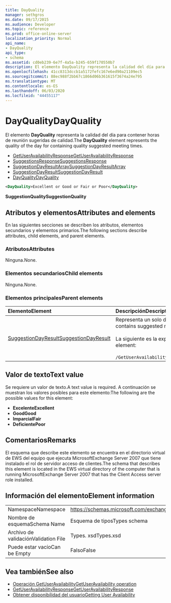 ```yaml
---
title: DayQuality
manager: sethgros
ms.date: 09/17/2015
ms.audience: Developer
ms.topic: reference
ms.prod: office-online-server
localization_priority: Normal
api_name:
- DayQuality
api_type:
- schema
ms.assetid: cd0eb239-6e7f-4a5a-b245-659f170550b7
description: El elemento DayQuality representa la calidad del día para contener horas de reunión sugeridas de calidad.
ms.openlocfilehash: 41cc8313dccb1a5172fefc167e6ed90a21109ec5
ms.sourcegitcommit: 88ec988f2bb67c1866d06b361615f3674a24e795
ms.translationtype: MT
ms.contentlocale: es-ES
ms.lasthandoff: 06/03/2020
ms.locfileid: "44455117"
---
```

# <a name="dayquality"></a><span data-ttu-id="49288-103">DayQuality</span><span class="sxs-lookup"><span data-stu-id="49288-103">DayQuality</span></span>

<span data-ttu-id="49288-104">El elemento **DayQuality** representa la calidad del día para contener horas de reunión sugeridas de calidad.</span><span class="sxs-lookup"><span data-stu-id="49288-104">The **DayQuality** element represents the quality of the day for containing quality suggested meeting times.</span></span> 
  
- [<span data-ttu-id="49288-105">GetUserAvailabilityResponse</span><span class="sxs-lookup"><span data-stu-id="49288-105">GetUserAvailabilityResponse</span></span>](getuseravailabilityresponse.md)  
- [<span data-ttu-id="49288-106">SuggestionsResponse</span><span class="sxs-lookup"><span data-stu-id="49288-106">SuggestionsResponse</span></span>](suggestionsresponse.md) 
- [<span data-ttu-id="49288-107">SuggestionDayResultArray</span><span class="sxs-lookup"><span data-stu-id="49288-107">SuggestionDayResultArray</span></span>](suggestiondayresultarray.md)  
- [<span data-ttu-id="49288-108">SuggestionDayResult</span><span class="sxs-lookup"><span data-stu-id="49288-108">SuggestionDayResult</span></span>](suggestiondayresult.md) 
- [<span data-ttu-id="49288-109">DayQuality</span><span class="sxs-lookup"><span data-stu-id="49288-109">DayQuality</span></span>](dayquality.md)
  
```xml
<DayQuality>Excellent or Good or Fair or Poor</DayQuality>
```

<span data-ttu-id="49288-110">**SuggestionQuality**</span><span class="sxs-lookup"><span data-stu-id="49288-110">**SuggestionQuality**</span></span>

## <a name="attributes-and-elements"></a><span data-ttu-id="49288-111">Atributos y elementos</span><span class="sxs-lookup"><span data-stu-id="49288-111">Attributes and elements</span></span>

<span data-ttu-id="49288-112">En las siguientes secciones se describen los atributos, elementos secundarios y elementos primarios.</span><span class="sxs-lookup"><span data-stu-id="49288-112">The following sections describe attributes, child elements, and parent elements.</span></span>
  
### <a name="attributes"></a><span data-ttu-id="49288-113">Atributos</span><span class="sxs-lookup"><span data-stu-id="49288-113">Attributes</span></span>

<span data-ttu-id="49288-114">Ninguna.</span><span class="sxs-lookup"><span data-stu-id="49288-114">None.</span></span>
  
### <a name="child-elements"></a><span data-ttu-id="49288-115">Elementos secundarios</span><span class="sxs-lookup"><span data-stu-id="49288-115">Child elements</span></span>

<span data-ttu-id="49288-116">Ninguna.</span><span class="sxs-lookup"><span data-stu-id="49288-116">None.</span></span>
  
### <a name="parent-elements"></a><span data-ttu-id="49288-117">Elementos principales</span><span class="sxs-lookup"><span data-stu-id="49288-117">Parent elements</span></span>

|<span data-ttu-id="49288-118">**Elemento**</span><span class="sxs-lookup"><span data-stu-id="49288-118">**Element**</span></span>|<span data-ttu-id="49288-119">**Descripción**</span><span class="sxs-lookup"><span data-stu-id="49288-119">**Description**</span></span>|
|:-----|:-----|
|[<span data-ttu-id="49288-120">SuggestionDayResult</span><span class="sxs-lookup"><span data-stu-id="49288-120">SuggestionDayResult</span></span>](suggestiondayresult.md) <br/> |<span data-ttu-id="49288-121">Representa un solo día que contiene las horas de reunión sugeridas.</span><span class="sxs-lookup"><span data-stu-id="49288-121">Represents a single day that contains suggested meeting times.</span></span>  <br/><br/><span data-ttu-id="49288-122">La siguiente es la expresión XPath 2,0 a este elemento:</span><span class="sxs-lookup"><span data-stu-id="49288-122">The following is the XPath 2.0 expression to this element:</span></span><br/><br/>`/GetUserAvailabilityResponse/SuggestionsResponse/SuggestionDayResultArray/SuggestionDayResult[i]` <br/> |
   
## <a name="text-value"></a><span data-ttu-id="49288-123">Valor de texto</span><span class="sxs-lookup"><span data-stu-id="49288-123">Text value</span></span>

<span data-ttu-id="49288-124">Se requiere un valor de texto.</span><span class="sxs-lookup"><span data-stu-id="49288-124">A text value is required.</span></span> <span data-ttu-id="49288-125">A continuación se muestran los valores posibles para este elemento:</span><span class="sxs-lookup"><span data-stu-id="49288-125">The following are the possible values for this element:</span></span>
  
- <span data-ttu-id="49288-126">**Excelente**</span><span class="sxs-lookup"><span data-stu-id="49288-126">**Excellent**</span></span>   
- <span data-ttu-id="49288-127">**Good**</span><span class="sxs-lookup"><span data-stu-id="49288-127">**Good**</span></span>    
- <span data-ttu-id="49288-128">**Imparcial**</span><span class="sxs-lookup"><span data-stu-id="49288-128">**Fair**</span></span>    
- <span data-ttu-id="49288-129">**Deficiente**</span><span class="sxs-lookup"><span data-stu-id="49288-129">**Poor**</span></span>
    
## <a name="remarks"></a><span data-ttu-id="49288-130">Comentarios</span><span class="sxs-lookup"><span data-stu-id="49288-130">Remarks</span></span>

<span data-ttu-id="49288-131">El esquema que describe este elemento se encuentra en el directorio virtual de EWS del equipo que ejecuta MicrosoftExchange Server 2007 que tiene instalado el rol de servidor acceso de clientes.</span><span class="sxs-lookup"><span data-stu-id="49288-131">The schema that describes this element is located in the EWS virtual directory of the computer that is running MicrosoftExchange Server 2007 that has the Client Access server role installed.</span></span>
  
## <a name="element-information"></a><span data-ttu-id="49288-132">Información del elemento</span><span class="sxs-lookup"><span data-stu-id="49288-132">Element information</span></span>

|||
|:-----|:-----|
|<span data-ttu-id="49288-133">Namespace</span><span class="sxs-lookup"><span data-stu-id="49288-133">Namespace</span></span>  <br/> |https://schemas.microsoft.com/exchange/services/2006/types  <br/> |
|<span data-ttu-id="49288-134">Nombre de esquema</span><span class="sxs-lookup"><span data-stu-id="49288-134">Schema Name</span></span>  <br/> |<span data-ttu-id="49288-135">Esquema de tipos</span><span class="sxs-lookup"><span data-stu-id="49288-135">Types schema</span></span>  <br/> |
|<span data-ttu-id="49288-136">Archivo de validación</span><span class="sxs-lookup"><span data-stu-id="49288-136">Validation File</span></span>  <br/> |<span data-ttu-id="49288-137">Types. xsd</span><span class="sxs-lookup"><span data-stu-id="49288-137">Types.xsd</span></span>  <br/> |
|<span data-ttu-id="49288-138">Puede estar vacío</span><span class="sxs-lookup"><span data-stu-id="49288-138">Can be Empty</span></span>  <br/> |<span data-ttu-id="49288-139">Falso</span><span class="sxs-lookup"><span data-stu-id="49288-139">False</span></span>  <br/> |
   
## <a name="see-also"></a><span data-ttu-id="49288-140">Vea también</span><span class="sxs-lookup"><span data-stu-id="49288-140">See also</span></span>

- [<span data-ttu-id="49288-141">Operación GetUserAvailability</span><span class="sxs-lookup"><span data-stu-id="49288-141">GetUserAvailability operation</span></span>](getuseravailability-operation.md)  
- [<span data-ttu-id="49288-142">GetUserAvailabilityResponse</span><span class="sxs-lookup"><span data-stu-id="49288-142">GetUserAvailabilityResponse</span></span>](getuseravailabilityresponse.md)
- [<span data-ttu-id="49288-143">Obtener disponibilidad del usuario</span><span class="sxs-lookup"><span data-stu-id="49288-143">Getting User Availability</span></span>](https://msdn.microsoft.com/library/d4133fcb-9b0f-4e6b-aadf-a389da83516a%28Office.15%29.aspx)


